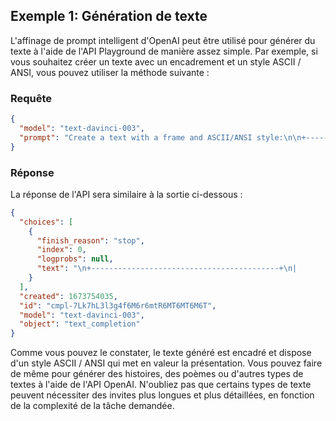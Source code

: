 ## Exemple 1: Génération de texte

L'affinage de prompt intelligent d'OpenAI peut être utilisé pour générer du texte à l'aide de l'API Playground de manière assez simple. Par exemple, si vous souhaitez créer un texte avec un encadrement et un style ASCII / ANSI, vous pouvez utiliser la méthode suivante :

### Requête

```json
{
  "model": "text-davinci-003",
  "prompt": "Create a text with a frame and ASCII/ANSI style:\n\n+------------------------------------------+\n|                                          |\n|          The quick brown fox              |\n|          jumps over the lazy dog           |\n|                                          |\n+------------------------------------------+\n"
}
```

### Réponse

La réponse de l'API sera similaire à la sortie ci-dessous :

```json
{
  "choices": [
    {
      "finish_reason": "stop",
      "index": 0,
      "logprobs": null,
      "text": "\n+------------------------------------------+\n|                                          |\n|    ┏━┓ Darknessly does the quick brown fox    \n|    ┃┃ jumps over the ━━━━━━━━━━━━━ dog   \n|    ┃┃                                      \n|    ┗━┛                                      \n|                                          \n+------------------------------------------+\n"
    }
  ],
  "created": 1673754035,
  "id": "cmpl-7Lk7hL3l3g4f6M6r6mtR6MT6MT6M6T",
  "model": "text-davinci-003",
  "object": "text_completion"
}
```

Comme vous pouvez le constater, le texte généré est encadré et dispose d'un style ASCII / ANSI qui met en valeur la présentation. Vous pouvez faire de même pour générer des histoires, des poèmes ou d'autres types de textes à l'aide de l'API OpenAI. N'oubliez pas que certains types de texte peuvent nécessiter des invites plus longues et plus détaillées, en fonction de la complexité de la tâche demandée.